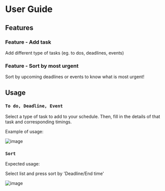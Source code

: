 # User Guide

## Features 

### Feature - Add task

Add different type of tasks (eg. to dos, deadlines, events)

### Feature - Sort by most urgent

Sort by upcoming deadlines or events to know what is most urgent!

## Usage

### `To do, Deadline, Event`

Select a type of task to add to your schedule. Then, fill in the details of that task and corresponding timings.

Example of usage: 

![image](https://user-images.githubusercontent.com/30628325/218102338-e2769dbd-98c7-48a4-932c-98c96607676b.png)

### `Sort`

Expected usage:

Select list and press sort by 'Deadline/End time'

![image](https://user-images.githubusercontent.com/30628325/218102607-6bbaf7b2-5ec4-46cc-a7ec-a4e5f49a5c13.png)
